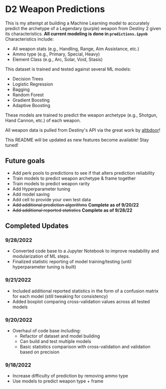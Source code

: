   # D2 Weapon Predictions
  
  This is my attempt at building a Machine Learning model to accurately predict the archetype of a Legendary (purple) weapon from Destiny 2 given its characteristics. **All current modeling is done in `predictions.ipynb`** Characteristics include:
  
  - All weapon stats (e.g., Handling, Range, Aim Assistance, etc.)
  - Ammo type (e.g., Primary, Special, Heavy)
  - Element Class (e.g., Arc, Solar, Void, Stasis)
  
This dataset is trained and tested against several ML models:

  - Decision Trees
  - Logistic Regression
  - Bagging
  - Random Forest
  - Gradient Boosting
  - Adaptive Boosting
  
These models are trained to predict the weapon archetype (e.g., Shotgun, Hand Cannon, etc.) of each weapon.

  All weapon data is pulled from Destiny's API via the great work by [altbdoor](https://altbdoor.github.io/d2-api-human/)!
  
  This README will be updated as new features become available! Stay tuned!

  ## Future goals

  - Add perk pools to predictions to see if that alters prediction reliability
  - Train models to predict weapon archetype & frame together
  - Train models to predict weapon rarity
  - Add Hyperparameter tuning
  - Add model saving
  - Add cell to provide your own test data
  - ~~Add additional prediction algorithms~~ **Complete as of 9/20/22**
  - ~~Add additional reported statistics~~ **Complete as of 9/28/22**
  

  ## Completed Updates
  
  ### 9/28/2022
  - Converted code base to a Jupyter Notebook to improve readability and modularization of ML steps.
  - Finalized statistic reporting of model training/testing (until hyperparameter tuning is built)
  
  ### 9/21/2022
  - Included additional reported statistics in the form of a confusion matrix for each model (still tweaking for consistency)
  - Added boxplot comparing cross-validation values across all tested models

  ### 9/20/2022

  - Overhaul of code base including:
    - Refactor of dataset and model building
    - Can build and test multiple models
    - Basic statistics comparison with cross-validation and validation based on precision

  ### 9/18/2022

  - Increase difficulty of prediction by removing ammo type
  - Use models to predict weapon type + frame
